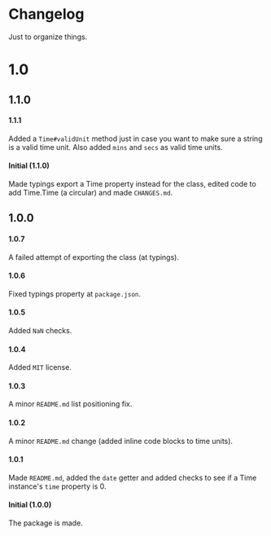 # Changelog

Just to organize things.

# 1.0
## 1.1.0
#### 1.1.1
Added a `Time#validUnit` method just in case you want to make sure a string is a valid time unit. Also added `mins` and `secs` as valid time units.

#### Initial (1.1.0)
Made typings export a Time property instead for the class, edited code to add Time.Time (a circular) and made `CHANGES.md`.

## 1.0.0
#### 1.0.7
A failed attempt of exporting the class (at typings).

#### 1.0.6
Fixed typings property at `package.json`.

#### 1.0.5
Added `NaN` checks.

#### 1.0.4
Added `MIT` license.

#### 1.0.3
A minor `README.md` list positioning fix.

#### 1.0.2
A minor `README.md` change (added inline code blocks to time units).

#### 1.0.1
Made `README.md`, added the `date` getter and added checks to see if a Time instance's `time` property is 0.

#### Initial (1.0.0)
The package is made.
